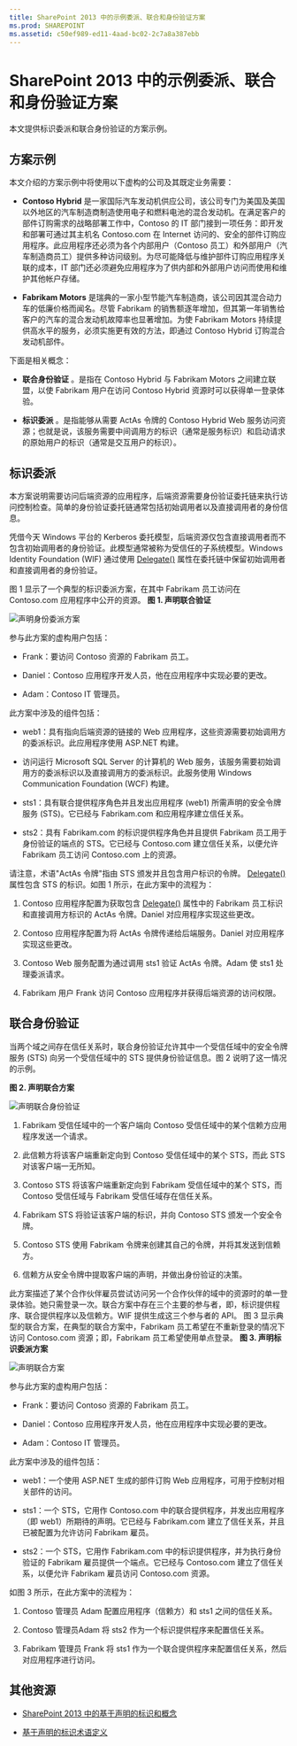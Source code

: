```yaml
---
title: SharePoint 2013 中的示例委派、联合和身份验证方案
ms.prod: SHAREPOINT
ms.assetid: c50ef989-ed11-4aad-bc02-2c7a8a387ebb
---
```



# SharePoint 2013 中的示例委派、联合和身份验证方案
本文提供标识委派和联合身份验证的方案示例。
## 方案示例
<a name="SP15_SampleDelegation_SampleScenarios"> </a>

本文介绍的方案示例中将使用以下虚构的公司及其既定业务需要：
  
    
    

- **Contoso Hybrid** 是一家国际汽车发动机供应公司，该公司专门为美国及美国以外地区的汽车制造商制造使用电子和燃料电池的混合发动机。在满足客户的部件订购需求的战略部署工作中，Contoso 的 IT 部门接到一项任务：即开发和部署可通过其主机名 Contoso.com 在 Internet 访问的、安全的部件订购应用程序。此应用程序还必须为各个内部用户（Contoso 员工）和外部用户（汽车制造商员工）提供多种访问级别。为尽可能降低与维护部件订购应用程序关联的成本，IT 部门还必须避免应用程序为了供内部和外部用户访问而使用和维护其他帐户存储。
    
  
- **Fabrikam Motors** 是瑞典的一家小型节能汽车制造商，该公司因其混合动力车的低廉价格而闻名。尽管 Fabrikam 的销售额逐年增加，但其第一年销售给客户的汽车的混合发动机故障率也显著增加。为使 Fabrikam Motors 持续提供高水平的服务，必须实施更有效的方法，即通过 Contoso Hybrid 订购混合发动机部件。
    
  
下面是相关概念：
  
    
    

- **联合身份验证** 。是指在 Contoso Hybrid 与 Fabrikam Motors 之间建立联盟，以使 Fabrikam 用户在访问 Contoso Hybrid 资源时可以获得单一登录体验。
    
  
- **标识委派** 。是指能够从需要 ActAs 令牌的 Contoso Hybrid Web 服务访问资源；也就是说，该服务需要中间调用方的标识（通常是服务标识）和启动请求的原始用户的标识（通常是交互用户的标识）。
    
  

## 标识委派
<a name="SP15_SampleDelegation_IdentityDelegation"> </a>

本方案说明需要访问后端资源的应用程序，后端资源需要身份验证委托链来执行访问控制检查。简单的身份验证委托链通常包括初始调用者以及直接调用者的身份信息。 
  
    
    
凭借今天 Windows 平台的 Kerberos 委托模型，后端资源仅包含直接调用者而不包含初始调用者的身份验证。此模型通常被称为受信任的子系统模型。Windows Identity Foundation (WIF) 通过使用  [Delegate()](https://msdn.microsoft.com/library/Microsoft.IdentityModel.Claims.IClaimsIdentity.Delegate.aspx) 属性在委托链中保留初始调用者和直接调用者的身份验证。
  
    
    
图 1 显示了一个典型的标识委派方案，在其中 Fabrikam 员工访问在 Contoso.com 应用程序中公开的资源。
**图 1. 声明联合验证**

  
    
    

  
    
    
![声明身份委派方案](images/44928b39-5683-4bce-8ddf-31d886243b87.gif)
  
    
    
参与此方案的虚构用户包括：
- Frank：要访问 Contoso 资源的 Fabrikam 员工。
    
  
- Daniel：Contoso 应用程序开发人员，他在应用程序中实现必要的更改。
    
  
- Adam：Contoso IT 管理员。
    
  
此方案中涉及的组件包括：
- web1：具有指向后端资源的链接的 Web 应用程序，这些资源需要初始调用方的委派标识。此应用程序使用 ASP.NET 构建。
    
  
- 访问运行 Microsoft SQL Server 的计算机的 Web 服务，该服务需要初始调用方的委派标识以及直接调用方的委派标识。此服务使用 Windows Communication Foundation (WCF) 构建。
    
  
- sts1：具有联合提供程序角色并且发出应用程序 (web1) 所需声明的安全令牌服务 (STS)。它已经与 Fabrikam.com 和应用程序建立信任关系。
    
  
- sts2：具有 Fabrikam.com 的标识提供程序角色并且提供 Fabrikam 员工用于身份验证的端点的 STS。它已经与 Contoso.com 建立信任关系，以便允许 Fabrikam 员工访问 Contoso.com 上的资源。
    
  
请注意，术语"ActAs 令牌"指由 STS 颁发并且包含用户标识的令牌。 [Delegate()](https://msdn.microsoft.com/library/Microsoft.IdentityModel.Claims.IClaimsIdentity.Delegate.aspx) 属性包含 STS 的标识。如图 1 所示，在此方案中的流程为：
  
    
    

1. Contoso 应用程序配置为获取包含  [Delegate()](https://msdn.microsoft.com/library/Microsoft.IdentityModel.Claims.IClaimsIdentity.Delegate.aspx) 属性中的 Fabrikam 员工标识和直接调用方标识的 ActAs 令牌。Daniel 对应用程序实现这些更改。
    
  
2. Contoso 应用程序配置为将 ActAs 令牌传递给后端服务。Daniel 对应用程序实现这些更改。
    
  
3. Contoso Web 服务配置为通过调用 sts1 验证 ActAs 令牌。Adam 使 sts1 处理委派请求。
    
  
4. Fabrikam 用户 Frank 访问 Contoso 应用程序并获得后端资源的访问权限。
    
  

## 联合身份验证
<a name="SP15_SampleDelegation_FederatedAuth"> </a>

当两个域之间存在信任关系时，联合身份验证允许其中一个受信任域中的安全令牌服务 (STS) 向另一个受信任域中的 STS 提供身份验证信息。图 2 说明了这一情况的示例。
  
    
    

**图 2. 声明联合方案**

  
    
    

  
    
    
![声明联合身份验证](images/f0a9be9a-434a-4650-ad57-1fb90b016dd1.gif)
  
    
    

  
    
    

1. Fabrikam 受信任域中的一个客户端向 Contoso 受信任域中的某个信赖方应用程序发送一个请求。
    
  
2. 此信赖方将该客户端重新定向到 Contoso 受信任域中的某个 STS，而此 STS 对该客户端一无所知。
    
  
3. Contoso STS 将该客户端重新定向到 Fabrikam 受信任域中的某个 STS，而 Contoso 受信任域与 Fabrikam 受信任域存在信任关系。
    
  
4. Fabrikam STS 将验证该客户端的标识，并向 Contoso STS 颁发一个安全令牌。
    
  
5. Contoso STS 使用 Fabrikam 令牌来创建其自己的令牌，并将其发送到信赖方。
    
  
6. 信赖方从安全令牌中提取客户端的声明，并做出身份验证的决策。
    
  
此方案描述了某个合作伙伴雇员尝试访问另一个合作伙伴的域中的资源时的单一登录体验。她只需登录一次。联合方案中存在三个主要的参与者，即，标识提供程序、联合提供程序以及信赖方。WIF 提供生成这三个参与者的 API。 图 3 显示典型的联合方案，在典型的联合方案中，Fabrikam 员工希望在不重新登录的情况下访问 Contoso.com 资源；即，Fabrikam 员工希望使用单点登录。
**图 3. 声明标识委派方案**

  
    
    

  
    
    
![声明联合方案](images/903d3109-d567-4156-a44f-29793c42ae45.gif)
  
    
    
参与此方案的虚构用户包括：
- Frank：要访问 Contoso 资源的 Fabrikam 员工。
    
  
- Daniel：Contoso 应用程序开发人员，他在应用程序中实现必要的更改。
    
  
- Adam：Contoso IT 管理员。
    
  
此方案中涉及的组件包括：
- web1：一个使用 ASP.NET 生成的部件订购 Web 应用程序，可用于控制对相关部件的访问。
    
  
- sts1：一个 STS，它用作 Contoso.com 中的联合提供程序，并发出应用程序（即 web1）所期待的声明。它已经与 Fabrikam.com 建立了信任关系，并且已被配置为允许访问 Fabrikam 雇员。
    
  
- sts2：一个 STS，它用作 Fabrikam.com 中的标识提供程序，并为执行身份验证的 Fabrikam 雇员提供一个端点。它已经与 Contoso.com 建立了信任关系，以便允许 Fabrikam 雇员访问 Contoso.com 资源。
    
  
如图 3 所示，在此方案中的流程为：
  
    
    

1. Contoso 管理员 Adam 配置应用程序（信赖方）和 sts1 之间的信任关系。
    
  
2. Contoso 管理员Adam 将 sts2 作为一个标识提供程序来配置信任关系。
    
  
3. Fabrikam 管理员 Frank 将 sts1 作为一个联合提供程序来配置信任关系，然后对应用程序进行访问。
    
  

## 其他资源
<a name="SP15_SampleDelegation_AdditionalResources"> </a>


-  [SharePoint 2013 中的基于声明的标识和概念](claims-based-identity-and-concepts-in-sharepoint-2013.md)
    
  
-  [基于声明的标识术语定义](claims-based-identity-term-definitions.md)
    
  


